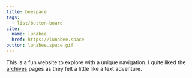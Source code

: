 ```yaml
---
title: beespace
tags:
  - list/button-board
cite:
  name: lunabee
  href: https://lunabee.space
button: lunabee.space.gif
---
```


This is a fun website to explore with a unique navigation. I quite liked the [archives](https://lunabee.space/archive.html) pages as they felt a little like a text adventure.
